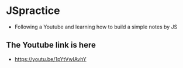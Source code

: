 # JSpractice
- Following a Youtube and learning how to build a simple notes by JS


## The Youtube link is here
- https://youtu.be/1pYtVwIAvhY
